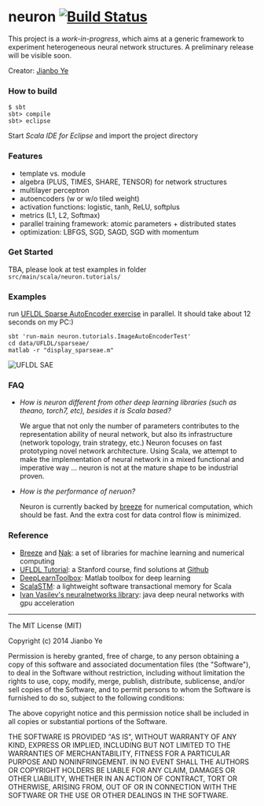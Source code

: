 
neuron [![Build Status](https://travis-ci.org/bobye/neuron.svg?branch=master)](https://travis-ci.org/bobye/neuron)
========

This project is a _work-in-progress_, which aims at a generic framework to experiment heterogeneous neural network structures. A preliminary release will be visible soon.

Creator: [Jianbo Ye](http://www.personal.psu.edu/jxy198)

### How to build

```
$ sbt
sbt> compile
sbt> eclipse
```
Start _Scala IDE for Eclipse_ and import the project directory

### Features
 - template vs. module
 - algebra (PLUS, TIMES, SHARE, TENSOR) for network structures
 - multilayer perceptron
 - autoencoders (w or w/o tiled weight)
 - activation functions: logistic, tanh, ReLU, softplus
 - metrics (L1, L2, Softmax)
 - parallel training framework: atomic parameters + distributed states
 - optimization: LBFGS, SGD, SAGD, SGD with momentum
 
### Get Started
TBA, please look at test examples in folder `src/main/scala/neuron.tutorials/`

### Examples

run [UFLDL Sparse AutoEncoder exercise](http://ufldl.stanford.edu/wiki/index.php/Exercise:Sparse_Autoencoder) in parallel. It should take about 12 seconds on my PC:) 

	sbt 'run-main neuron.tutorials.ImageAutoEncoderTest'
	cd data/UFLDL/sparseae/
	matlab -r "display_sparseae.m"

 ![UFLDL SAE](https://raw.githubusercontent.com/bobye/neuron/master/data/UFLDL/sparseae/results25.png)

### FAQ

- _How is neuron different from other deep learning libraries (such as theano, torch7, etc), besides it is Scala based?_

  We argue that not only the number of parameters contributes to the representation ability of neural network, but also its infrastructure (network topology, train strategy, etc.) Neuron focuses on fast prototyping novel network architecture. Using Scala, we attempt to make the implementation of neural network in a mixed functional and imperative way ... neuron is not at the mature shape to be industrial proven.

- _How is the performance of neruon?_

  Neuron is currently backed by [breeze](https://github.com/dlwh/breeze/) for numerical computation, which should be fast. And the extra cost for data control flow is minimized. 

### Reference
* [Breeze](https://github.com/scalanlp/breeze/) and [Nak](https://github.com/scalanlp/nak): a set of libraries for machine learning and numerical computing
* [UFLDL Tutorial](http://ufldl.stanford.edu/wiki/index.php/UFLDL_Tutorial): a Stanford course, find solutions at [Github](https://github.com/search?q=UFLDL+Tutorial)
* [DeepLearnToolbox](https://github.com/rasmusbergpalm/DeepLearnToolbox): Matlab toolbox for deep learning
* [ScalaSTM](http://nbronson.github.io/scala-stm/):  a lightweight software transactional memory for Scala 
* [Ivan Vasilev's neuralnetworks library](https://github.com/ivan-vasilev/neuralnetworks): java deep neural networks with gpu acceleration

----
The MIT License (MIT)

Copyright (c) 2014 Jianbo Ye

Permission is hereby granted, free of charge, to any person obtaining a copy
of this software and associated documentation files (the "Software"), to deal
in the Software without restriction, including without limitation the rights
to use, copy, modify, merge, publish, distribute, sublicense, and/or sell
copies of the Software, and to permit persons to whom the Software is
furnished to do so, subject to the following conditions:

The above copyright notice and this permission notice shall be included in
all copies or substantial portions of the Software.

THE SOFTWARE IS PROVIDED "AS IS", WITHOUT WARRANTY OF ANY KIND, EXPRESS OR
IMPLIED, INCLUDING BUT NOT LIMITED TO THE WARRANTIES OF MERCHANTABILITY,
FITNESS FOR A PARTICULAR PURPOSE AND NONINFRINGEMENT. IN NO EVENT SHALL THE
AUTHORS OR COPYRIGHT HOLDERS BE LIABLE FOR ANY CLAIM, DAMAGES OR OTHER
LIABILITY, WHETHER IN AN ACTION OF CONTRACT, TORT OR OTHERWISE, ARISING FROM,
OUT OF OR IN CONNECTION WITH THE SOFTWARE OR THE USE OR OTHER DEALINGS IN
THE SOFTWARE.
